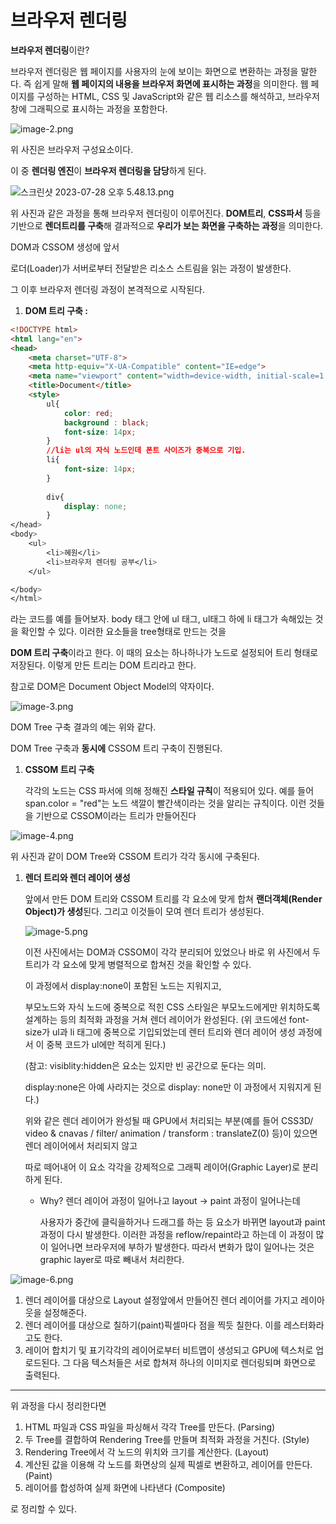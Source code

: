 # 브라우저 렌더링

**브라우저 렌더링**이란?

브라우저 렌더링은 웹 페이지를 사용자의 눈에 보이는 화면으로 변환하는 과정을 말한다. 즉 쉽게 말해 **웹 페이지의 내용을 브라우저 화면에 표시하는 과정**을 의미한다. 웹 페이지를 구성하는 HTML, CSS 및 JavaScript와 같은 웹 리소스를 해석하고, 브라우저 창에 그래픽으로 표시하는 과정을 포함한다.

![image-2.png](%E1%84%87%E1%85%B3%E1%84%85%E1%85%A1%E1%84%8B%E1%85%AE%E1%84%8C%E1%85%A5%20%E1%84%85%E1%85%A6%E1%86%AB%E1%84%83%E1%85%A5%E1%84%85%E1%85%B5%E1%86%BC%2095f2b2287a6145a68438812b7c9765a6/image-2.png)

위 사진은 브라우저 구성요소이다.

이 중 **렌더링 엔진**이 **브라우저 렌더링을 담당**하게 된다.

![스크린샷 2023-07-28 오후 5.48.13.png](%E1%84%87%E1%85%B3%E1%84%85%E1%85%A1%E1%84%8B%E1%85%AE%E1%84%8C%E1%85%A5%20%E1%84%85%E1%85%A6%E1%86%AB%E1%84%83%E1%85%A5%E1%84%85%E1%85%B5%E1%86%BC%2095f2b2287a6145a68438812b7c9765a6/%25EC%258A%25A4%25ED%2581%25AC%25EB%25A6%25B0%25EC%2583%25B7_2023-07-28_%25EC%2598%25A4%25ED%259B%2584_5.48.13.png)

위 사진과 같은 과정을 통해 브라우저 렌더링이 이루어진다. **DOM트리**, **CSS파서** 등을 기반으로 **렌더트리를 구축**해 결과적으로 **우리가 보는 화면을 구축하는 과정**을 의미한다.

DOM과 CSSOM 생성에 앞서

로더(Loader)가 서버로부터 전달받은 리소스 스트림을 읽는 과정이 발생한다.

그 이후 브라우저 렌더링 과정이 본격적으로 시작된다.

1. **DOM 트리 구축 :**

```html
<!DOCTYPE html>
<html lang="en">
<head>
	<meta charset="UTF-8">
    <meta http-equiv="X-UA-Compatible" content="IE=edge">
    <meta name="viewport" content="width=device-width, initial-scale=1.0">
    <title>Document</title>
    <style>
    	ul{
        	color: red;
            background : black;
            font-size: 14px;
        }
        //li는 ul의 자식 노드인데 폰트 사이즈가 중복으로 기입.
        li{
       		font-size: 14px;
        }
        
        div{
        	display: none;
        }
</head>
<body>
	<ul>
    	<li>혜원</li>
        <li>브라우저 렌더링 공부</li>
    </ul>

</body>
</html>
```

라는 코드를 예를 들어보자. body 태그 안에 ul 태그, ul태그 하에 li 태그가 속해있는 것을 확인할 수 있다. 이러한 요소들을 tree형태로 만드는 것을

**DOM 트리 구축**이라고 한다. 이 때의 요소는 하나하나가 노드로 설정되어 트리 형태로 저장된다. 이렇게 만든 트리는 DOM 트리라고 한다.

참고로 DOM은 Document Object Model의 약자이다.

![image-3.png](%E1%84%87%E1%85%B3%E1%84%85%E1%85%A1%E1%84%8B%E1%85%AE%E1%84%8C%E1%85%A5%20%E1%84%85%E1%85%A6%E1%86%AB%E1%84%83%E1%85%A5%E1%84%85%E1%85%B5%E1%86%BC%2095f2b2287a6145a68438812b7c9765a6/image-3.png)

DOM Tree 구축 결과의 예는 위와 같다.

DOM Tree 구축과 **동시에** CSSOM 트리 구축이 진행된다.

1. **CSSOM 트리 구축**
    
    각각의 노드는 CSS 파서에 의해 정해진 **스타일 규칙**이 적용되어 있다. 예를 들어 span.color = "red"는 노드 색깔이 빨간색이라는 것을 알리는 규칙이다. 이런 것들을 기반으로 CSSOM이라는 트리가 만들어진다
    

![image-4.png](%E1%84%87%E1%85%B3%E1%84%85%E1%85%A1%E1%84%8B%E1%85%AE%E1%84%8C%E1%85%A5%20%E1%84%85%E1%85%A6%E1%86%AB%E1%84%83%E1%85%A5%E1%84%85%E1%85%B5%E1%86%BC%2095f2b2287a6145a68438812b7c9765a6/image-4.png)

위 사진과 같이 DOM Tree와 CSSOM 트리가 각각 동시에 구축된다.

1. **렌더 트리와 렌더 레이어 생성**
    
    앞에서 만든 DOM 트리와 CSSOM 트리를 각 요소에 맞게 합쳐 **랜더객체(Render Object)가 생성**된다. 그리고 이것들이 모여 렌더 트리가 생성된다.
    
    ![image-5.png](%E1%84%87%E1%85%B3%E1%84%85%E1%85%A1%E1%84%8B%E1%85%AE%E1%84%8C%E1%85%A5%20%E1%84%85%E1%85%A6%E1%86%AB%E1%84%83%E1%85%A5%E1%84%85%E1%85%B5%E1%86%BC%2095f2b2287a6145a68438812b7c9765a6/image-5.png)
    
    이전 사진에서는 DOM과 CSSOM이 각각 분리되어 있었으나 바로 위 사진에서 두 트리가 각 요소에 맞게 병렬적으로 합쳐진 것을 확인할 수 있다.
    
    이 과정에서 display:none이 포함된 노드는 지워지고,
    
    부모노드와 자식 노드에 중복으로 적힌 CSS 스타일은 부모노드에게만 위치하도록 설계하는 등의 최적화 과정을 거쳐 렌더 레이어가 완성된다. (위 코드에선 font-size가 ul과 li 태그에 중복으로 기입되었는데 렌터 트리와 렌더 레이어 생성 과정에서 이 중복 코드가 ul에만 적히게 된다.)
    
    (참고: visiblity:hidden은 요소는 있지만 빈 공간으로 둔다는 의미.
    
    display:none은 아예 사라지는 것으로 display: none만 이 과정에서 지워지게 된다.)
    
    위와 같은 렌더 레이어가 완성될 때 GPU에서 처리되는 부분(예를 들어 CSS3D/ video & cnavas / filter/ animation / transform : translateZ(0) 등)이 있으면 렌더 레이어에서 처리되지 않고
    
    따로 떼어내어 이 요소 각각을 강제적으로 그래픽 레이어(Graphic Layer)로 분리하게 된다.
    
    - Why? 렌더 레이어 과정이 일어나고 layout -> paint 과정이 일어나는데
        
        사용자가 중간에 클릭을하거나 드래그를 하는 등 요소가 바뀌면 layout과 paint 과정이 다시 발생한다. 이러한 과정을 reflow/repaint라고 하는데 이 과정이 많이 일어나면 브라우저에 부하가 발생한다. 따라서 변화가 많이 일어나는 것은 graphic layer로 따로 빼내서 처리한다.
        

![image-6.png](%E1%84%87%E1%85%B3%E1%84%85%E1%85%A1%E1%84%8B%E1%85%AE%E1%84%8C%E1%85%A5%20%E1%84%85%E1%85%A6%E1%86%AB%E1%84%83%E1%85%A5%E1%84%85%E1%85%B5%E1%86%BC%2095f2b2287a6145a68438812b7c9765a6/image-6.png)

1. 렌더 레이어를 대상으로 Layout 설정앞에서 만들어진 렌더 레이어를 가지고 레이아웃을 설정해준다.
2. 렌더 레이어를 대상으로 칠하기(paint)픽셀마다 점을 찍듯 칠한다. 이를 레스터화라고도 한다.
3. 레이어 합치기 및 표기각각의 레이어로부터 비트맵이 생성되고 GPU에 텍스처로 업로드된다. 그 다음 텍스처들은 서로 합쳐져 하나의 이미지로 렌더링되며 화면으로 출력된다.

---

위 과정을 다시 정리한다면

1. HTML 파일과 CSS 파일을 파싱해서 각각 Tree를 만든다. (Parsing)
2. 두 Tree를 결합하여 Rendering Tree를 만들며 최적화 과정을 거친다. (Style)
3. Rendering Tree에서 각 노드의 위치와 크기를 계산한다. (Layout)
4. 계산된 값을 이용해 각 노드를 화면상의 실제 픽셀로 변환하고, 레이어를 만든다. (Paint)
5. 레이어를 합성하여 실제 화면에 나타낸다 (Composite)

로 정리할 수 있다.
